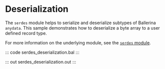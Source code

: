 # Deserialization

The `serdes` module helps to serialize and deserialize subtypes of Ballerina `anydata`. This sample demonstrates how to deserialize a byte array to a user defined record type.

For more information on the underlying module, see the [`serdes` module](https://docs.central.ballerina.io/ballerina/serdes/latest).

::: code serdes_deserialization.bal :::

::: out serdes_deserialization.out :::
